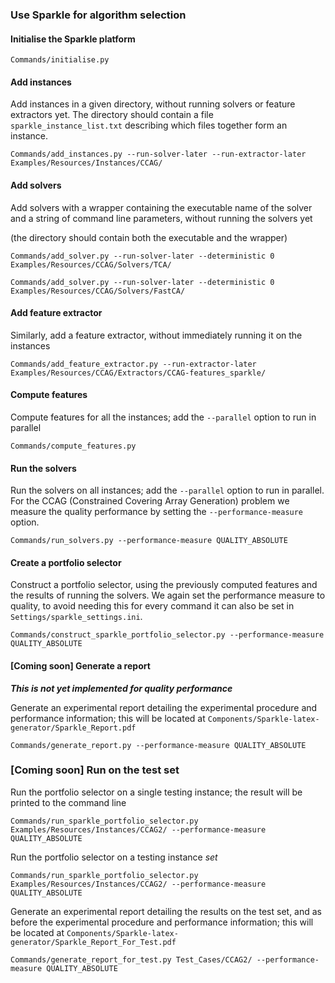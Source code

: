 ### Use Sparkle for algorithm selection

#### Initialise the Sparkle platform

`Commands/initialise.py`

#### Add instances

Add instances in a given directory, without running solvers or feature extractors yet. The directory should contain a file `sparkle_instance_list.txt` describing which files together form an instance.

`Commands/add_instances.py --run-solver-later --run-extractor-later Examples/Resources/Instances/CCAG/`

#### Add solvers

Add solvers with a wrapper containing the executable name of the solver and a string of command line parameters, without running the solvers yet

(the directory should contain both the executable and the wrapper)

`Commands/add_solver.py --run-solver-later --deterministic 0 Examples/Resources/CCAG/Solvers/TCA/`

`Commands/add_solver.py --run-solver-later --deterministic 0 Examples/Resources/CCAG/Solvers/FastCA/`

#### Add feature extractor

Similarly, add a feature extractor, without immediately running it on the instances

`Commands/add_feature_extractor.py --run-extractor-later Examples/Resources/CCAG/Extractors/CCAG-features_sparkle/`

#### Compute features

Compute features for all the instances; add the `--parallel` option to run in parallel

`Commands/compute_features.py`

#### Run the solvers

Run the solvers on all instances; add the `--parallel` option to run in parallel. For the CCAG (Constrained Covering Array Generation) problem we measure the quality performance by setting the `--performance-measure` option.

`Commands/run_solvers.py --performance-measure QUALITY_ABSOLUTE`

#### Create a portfolio selector

Construct a portfolio selector, using the previously computed features and the results of running the solvers. We again set the performance measure to quality, to avoid needing this for every command it can also be set in `Settings/sparkle_settings.ini`.

`Commands/construct_sparkle_portfolio_selector.py --performance-measure QUALITY_ABSOLUTE`

#### [Coming soon] Generate a report

***This is not yet implemented for quality performance***

Generate an experimental report detailing the experimental procedure and performance information; this will be located at `Components/Sparkle-latex-generator/Sparkle_Report.pdf`

`Commands/generate_report.py --performance-measure QUALITY_ABSOLUTE`

### [Coming soon] Run on the test set

Run the portfolio selector on a single testing instance; the result will be printed to the command line

`Commands/run_sparkle_portfolio_selector.py Examples/Resources/Instances/CCAG2/ --performance-measure QUALITY_ABSOLUTE`

Run the portfolio selector on a testing instance *set*

`Commands/run_sparkle_portfolio_selector.py Examples/Resources/Instances/CCAG2/ --performance-measure QUALITY_ABSOLUTE`

Generate an experimental report detailing the results on the test set, and as before the experimental procedure and performance information; this will be located at `Components/Sparkle-latex-generator/Sparkle_Report_For_Test.pdf`

`Commands/generate_report_for_test.py Test_Cases/CCAG2/ --performance-measure QUALITY_ABSOLUTE`

